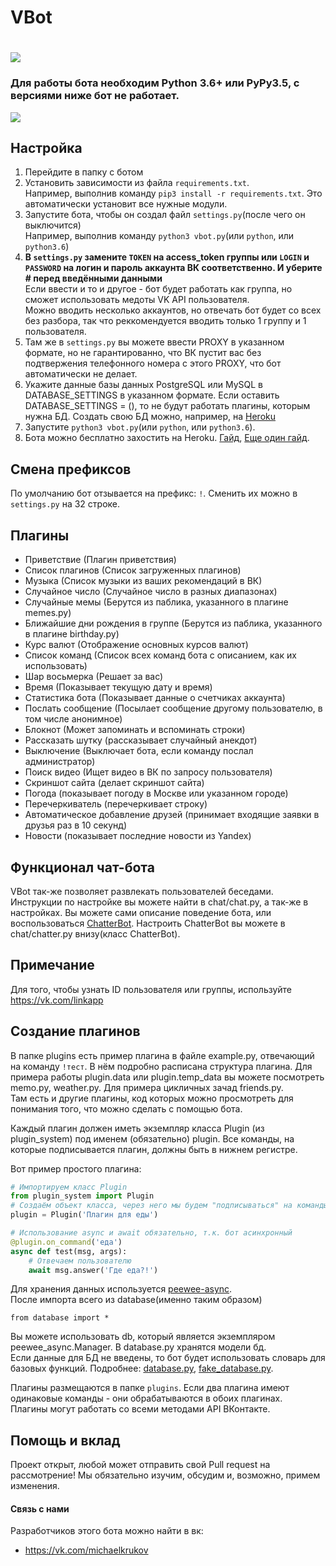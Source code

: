 VBot
======
![](http://i.imgur.com/mvTQd8T.png)
======

### Для работы бота необходим Python 3.6+ или PyPy3.5, с версиями ниже бот **не работает**.

![](http://i.imgur.com/jEpqC2J.gif)

## Настройка
1. Перейдите в папку с ботом
2. Установить зависимости из файла `requirements.txt`.<br>
   Например, выполнив команду `pip3 install -r requirements.txt`. Это автоматически установит все нужные модули.
3. Запустите бота, чтобы он создал файл `settings.py`(после чего он выключится)<br>
   Например, выполнив команду `python3 vbot.py`(или `python`, или `python3.6`)
4. **В `settings.py` замените `TOKEN` на access_token группы или `LOGIN` и `PASSWORD` на логин и пароль аккаунта ВК соответственно. И уберите # перед введёнными данными** <br>
   Если ввести и то и другое - бот будет работать как группа, но сможет использовать медоты VK API пользователя.<br>
   Можно вводить несколько аккаунтов, но отвечать бот будет со всех без разбора, так что реккомендуется вводить только 1 группу и 1 пользователя.
5. Там же в `settings.py` вы можете ввести PROXY в указанном формате, но не гарантированно, что ВК пустит вас без подтвержения телефонного номера с этого PROXY, что бот автоматически не делает.
6. Укажите данные базы данных PostgreSQL или MySQL в DATABASE_SETTINGS в указанном формате. Если оставить DATABASE_SETTINGS = (), то не будут работать плагины, которым нужна БД. Создать свою БД можно, например, на [Heroku](https://devcenter.heroku.com/articles/heroku-postgresql)
7. Запустите `python3 vbot.py`(или `python`, или `python3.6`).
8. Бота можно бесплатно захостить на Heroku. [Гайд](http://disonds.com/2017/03/20/python-bot-dlya-vk-na-heroku/), [Еще один гайд](https://github.com/Myzon/heroku-python-script).

## Смена префиксов
По умолчанию бот отзывается на префикс: `!`.
Сменить их можно в `settings.py` на 32 строке.

## Плагины
* Приветствие (Плагин приветствия)
* Список плагинов (Список загруженных плагинов)
* Музыка (Список музыки из ваших рекомендаций в ВК)
* Случайное число (Случайное число в разных диапазонах)
* Случайные мемы (Берутся из паблика, указанного в плагине memes.py)
* Ближайшие дни рождения в группе (Берутся из паблика, указанного в плагине birthday.py)
* Курс валют (Отображение основных курсов валют)
* Список команд (Список всех команд бота с описанием, как их использовать)
* Шар восьмерка (Решает за вас)
* Время (Показывает текущую дату и время)
* Статистика бота (Показывает данные о счетчиках аккаунта)
* Послать сообщение (Посылает сообщение другому пользователю, в том числе анонимное)
* Блокнот (Может запоминать и вспоминать строки)
* Рассказать шутку (рассказывает случайный анекдот)
* Выключение (Выключает бота, если команду послал администратор)
* Поиск видео (Ищет видео в ВК по запросу пользователя)
* Скриншот сайта (делает скриншот сайта)
* Погода (показывает погоду в Москве или указанном городе)
* Перечеркиватель (перечеркивает строку)
* Автоматическое добавление друзей (принимает входящие заявки в друзья раз в 10 секунд)
* Новости (показывает последние новости из Yandex)

## Функционал чат-бота
VBot так-же позволяет развлекать пользователей беседами. Инструкции по настройке вы можете найти в chat/chat.py, а так-же в настройках.
Вы можете сами описание поведение бота, или воспользоваться [ChatterBot](https://github.com/gunthercox/ChatterBot).
Настроить ChatterBot вы можете в chat/chatter.py внизу(класс ChatterBot).

## Примечание
Для того, чтобы узнать ID пользователя или группы, используйте https://vk.com/linkapp

## Создание плагинов
В папке plugins есть пример плагина в файле example.py, отвечающий на команду `!тест`.
В нём подробно расписана структура плагина. Для примера работы plugin.data или plugin.temp_data 
вы можете посмотреть memo.py, weather.py. Для примера цикличных зачад friends.py.<br>
Там есть и другие плагины, код которых можно просмотреть для понимания того, что можно сделать с помощью бота.

Каждый плагин должен иметь экземпляр класса Plugin (из plugin_system) под именем (обязательно) plugin.
Все команды, на которые подписывается плагин, должны быть в нижнем регистре.

Вот пример простого плагина:
```python
# Импортируем класс Plugin
from plugin_system import Plugin
# Создаём объект класса, через него мы будем "подписываться" на команды
plugin = Plugin('Плагин для еды')

# Использование async и await обязательно, т.к. бот асинхронный
@plugin.on_command('еда')
async def test(msg, args):
    # Отвечаем пользователю
    await msg.answer('Где еда?!')
```

Для хранения данных используется [peewee-async](https://peewee-async.readthedocs.io/en/latest/index.html).<br>
После импорта всего из database(именно таким образом)
```
from database import *
```
Вы можете использовать db, который является экземпляром peewee_async.Manager. В database.py хранятся модели бд.<br>Если данные для БД не введены, то бот будет использовать словарь для базовых функций. Подробнее: [database.py](https://github.com/VKBots/VBot/blob/master/database.py), [fake_database.py](https://github.com/VKBots/VBot/blob/master/fake_database.py).

Плагины размещаются в папке `plugins`. Если два плагина имеют одинаковые команды - они обрабатываются в обоих плагинах.<br>
Плагины могут работать со всеми методами API ВКонтакте.

## Помощь и вклад
Проект открыт, любой может отправить свой Pull request на рассмотрение! Мы обязательно изучим, обсудим и, возможно, примем изменения.

#### Связь с нами
Разработчиков этого бота можно найти в вк:
* https://vk.com/michaelkrukov
